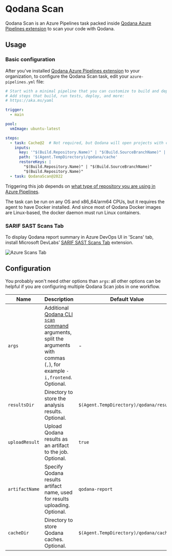 [//]: # (title: Azure Pipelines)

# Qodana Scan

Qodana Scan is an Azure Pipelines task packed inside [Qodana Azure Pipelines extension](https://marketplace.visualstudio.com/items?itemName=JetBrains.qodana) to scan your code with Qodana.

## Usage

### Basic configuration

After you've installed [Qodana Azure Pipelines extension](https://marketplace.visualstudio.com/items?itemName=JetBrains.qodana) to your organization, to configure the Qodana Scan task, edit your `azure-pipelines.yml` file:

```yaml
# Start with a minimal pipeline that you can customize to build and deploy your code.
# Add steps that build, run tests, deploy, and more:
# https://aka.ms/yaml

trigger:
  - main

pool:
  vmImage: ubuntu-latest

steps:
  - task: Cache@2  # Not required, but Qodana will open projects with cache faster.
    inputs:
      key: '"$(Build.Repository.Name)" | "$(Build.SourceBranchName)" | "$(Build.SourceVersion)"'
      path: '$(Agent.TempDirectory)/qodana/cache'
      restoreKeys: |
        "$(Build.Repository.Name)" | "$(Build.SourceBranchName)"
        "$(Build.Repository.Name)"
  - task: QodanaScan@2022
```

Triggering this job depends on [what type of repository you are using in Azure Pipelines](https://docs.microsoft.com/en-us/azure/devops/pipelines/build/triggers?view=azure-devops#classic-build-pipelines-and-yaml-pipelines).

The task can be run on any OS and x86_64/arm64 CPUs, but it requires the agent to have Docker installed. And since most of Qodana Docker images are Linux-based, the docker daemon must run Linux containers.

### SARIF SAST Scans Tab

To display Qodana report summary in Azure DevOps UI in 'Scans' tab, install Microsoft DevLabs’ [SARIF SAST Scans Tab](https://marketplace.visualstudio.com/items?itemName=sariftools.scans) extension.

![Azure Scans Tab](https://user-images.githubusercontent.com/13538286/160094802-df9b86b6-be53-45c1-a70c-8edfcde9412a.png)

## Configuration

You probably won't need other options than `args`: all other options can be helpful if you are configuring multiple Qodana Scan jobs in one workflow.

| Name           | Description                                                                                                                                                                 | Default Value                           |
|----------------|-----------------------------------------------------------------------------------------------------------------------------------------------------------------------------|-----------------------------------------|
| `args`         | Additional [Qodana CLI `scan` command](https://github.com/jetbrains/qodana-cli#scan) arguments, split the arguments with commas (`,`), for example `-i,frontend`. Optional. | -                                       |
| `resultsDir`   | Directory to store the analysis results. Optional.                                                                                                                          | `$(Agent.TempDirectory)/qodana/results` |
| `uploadResult` | Upload Qodana results as an artifact to the job. Optional.                                                                                                                  | `true`                                  |
| `artifactName` | Specify Qodana results artifact name, used for results uploading. Optional.                                                                                                 | `qodana-report`                         |
| `cacheDir`     | Directory to store Qodana caches. Optional.                                                                                                                                 | `$(Agent.TempDirectory)/qodana/cache`   |

[gh:qodana]: https://github.com/JetBrains/qodana-action/actions/workflows/code_scanning.yml
[youtrack]: https://youtrack.jetbrains.com/issues/QD
[youtrack-new-issue]: https://youtrack.jetbrains.com/newIssue?project=QD&c=Product%20Azure%20extension
[jb:confluence-on-gh]: https://confluence.jetbrains.com/display/ALL/JetBrains+on+GitHub
[jb:discussions]: https://jb.gg/qodana-discussions
[jb:twitter]: https://twitter.com/Qodana
[jb:docker]: https://hub.docker.com/r/jetbrains/qodana